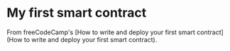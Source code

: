 # My first smart contract
From freeCodeCamp's [How to write and deploy your first smart contract](How to write and deploy your first smart contract).
